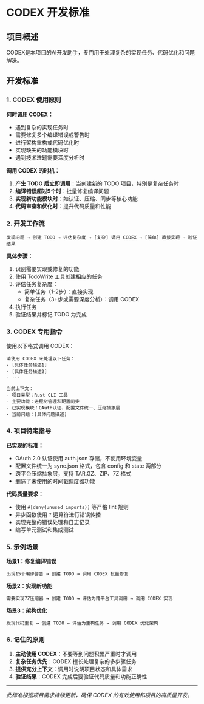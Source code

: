 # CODEX 开发标准

## 项目概述

CODEX是本项目的AI开发助手，专门用于处理复杂的实现任务、代码优化和问题解决。

## 开发标准

### 1. CODEX 使用原则

**何时调用 CODEX：**
- 遇到复杂的实现任务时
- 需要修复多个编译错误或警告时
- 进行架构重构或代码优化时
- 实现缺失的功能模块时
- 遇到技术难题需要深度分析时

**调用 CODEX 的时机：**
1. **产生 TODO 后立即调用**：当创建新的 TODO 项目，特别是复杂任务时
2. **编译错误超过5个时**：批量修复编译问题
3. **实现新功能模块时**：如认证、压缩、同步等核心功能
4. **代码审查和优化时**：提升代码质量和性能

### 2. 开发工作流

```
发现问题 → 创建 TODO → 评估复杂度 → [复杂] 调用 CODEX → [简单] 直接实现 → 验证结果
```

**具体步骤：**
1. 识别需要实现或修复的功能
2. 使用 TodoWrite 工具创建相应的任务
3. 评估任务复杂度：
   - 简单任务（1-2步）：直接实现
   - 复杂任务（3+步或需要深度分析）：调用 CODEX
4. 执行任务
5. 验证结果并标记 TODO 为完成

### 3. CODEX 专用指令

使用以下格式调用 CODEX：
```
请使用 CODEX 来处理以下任务：
- [具体任务描述1]
- [具体任务描述2]
- ...

当前上下文：
- 项目类型：Rust CLI 工具
- 主要功能：进程树管理和配置同步
- 已实现模块：OAuth认证、配置文件统一、压缩抽象层
- 当前问题：[具体问题描述]
```

### 4. 项目特定指导

**已实现的标准：**
- OAuth 2.0 认证使用 auth.json 存储，不使用环境变量
- 配置文件统一为 sync.json 格式，包含 config 和 state 两部分
- 跨平台压缩抽象层，支持 TAR.GZ、ZIP、7Z 格式
- 删除了未使用的时间戳调度器功能

**代码质量要求：**
- 使用 `#[deny(unused_imports)]` 等严格 lint 规则
- 异步函数使用 `?` 运算符进行错误传播
- 实现完整的错误处理和日志记录
- 编写单元测试和集成测试

### 5. 示例场景

**场景1：修复编译错误**
```
出现15个编译警告 → 创建 TODO → 调用 CODEX 批量修复
```

**场景2：实现新功能**
```
需要实现7Z压缩器 → 创建 TODO → 评估为跨平台工具调用 → 调用 CODEX 实现
```

**场景3：架构优化**
```
发现代码重复 → 创建 TODO → 评估为重构任务 → 调用 CODEX 优化架构
```

### 6. 记住的原则

1. **主动使用 CODEX**：不要等到问题积累严重时才调用
2. **复杂任务优先**：CODEX 擅长处理复杂的多步骤任务
3. **提供充分上下文**：调用时说明项目状态和具体需求
4. **验证结果**：CODEX 完成后要验证代码质量和功能正确性

---

*此标准根据项目需求持续更新，确保 CODEX 的有效使用和项目的高质量开发。*